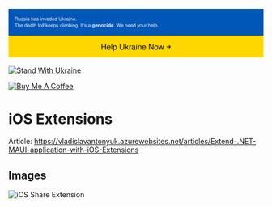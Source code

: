 [![Stand With Ukraine](https://raw.githubusercontent.com/vshymanskyy/StandWithUkraine/main/banner2-direct.svg)](https://stand-with-ukraine.pp.ua)

[![Stand With Ukraine](https://img.shields.io/badge/made_in-ukraine-ffd700.svg?labelColor=0057b7)](https://stand-with-ukraine.pp.ua)

[![Buy Me A Coffee](https://cdn.buymeacoffee.com/buttons/v2/default-blue.png)](https://www.buymeacoffee.com/vlad.antonyuk)

# iOS Extensions

Article: https://vladislavantonyuk.azurewebsites.net/articles/Extend-.NET-MAUI-application-with-iOS-Extensions

## Images

![iOS Share Extension](https://ik.imagekit.io/VladislavAntonyuk/vladislavantonyuk/articles/25/logo.gif)